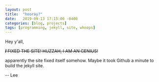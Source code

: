 ```yaml
---
layout: post
title:  "hooray?"
date:   2019-09-13 17:15:00 -0400
categories: [blog, projects]
tags: [programming, jekyll, site, whoops]
---
```


Hey y'all,

~~***I*** FIXED THE SITE! HUZZAH, I AM AN GENIUS!~~

apparently the site fixed itself somehow. Maybe it took Github a minute to build the jekyll site.

-- Lee

